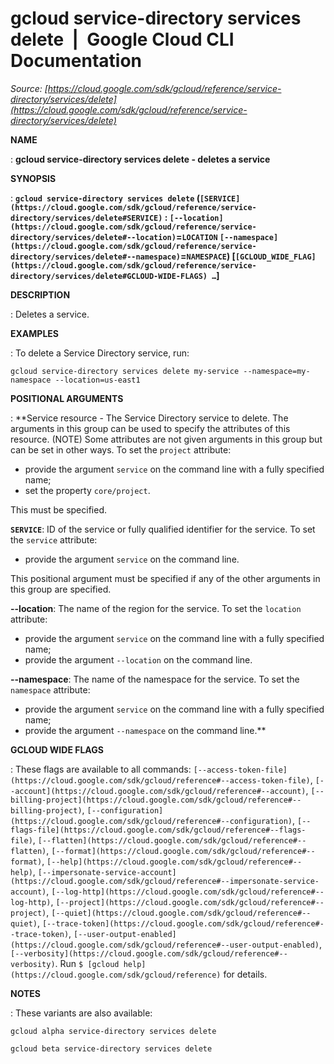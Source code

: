 # gcloud service-directory services delete  |  Google Cloud CLI Documentation

*Source: [https://cloud.google.com/sdk/gcloud/reference/service-directory/services/delete](https://cloud.google.com/sdk/gcloud/reference/service-directory/services/delete)*

**NAME**

: **gcloud service-directory services delete - deletes a service**

**SYNOPSIS**

: **`gcloud service-directory services delete` (`[SERVICE](https://cloud.google.com/sdk/gcloud/reference/service-directory/services/delete#SERVICE)` : `[--location](https://cloud.google.com/sdk/gcloud/reference/service-directory/services/delete#--location)`=`LOCATION` `[--namespace](https://cloud.google.com/sdk/gcloud/reference/service-directory/services/delete#--namespace)`=`NAMESPACE`) [`[GCLOUD_WIDE_FLAG](https://cloud.google.com/sdk/gcloud/reference/service-directory/services/delete#GCLOUD-WIDE-FLAGS) …`]**

**DESCRIPTION**

: Deletes a service.

**EXAMPLES**

: To delete a Service Directory service, run:

```
gcloud service-directory services delete my-service --namespace=my-namespace --location=us-east1
```

**POSITIONAL ARGUMENTS**

: **Service resource - The Service Directory service to delete. The arguments in
this group can be used to specify the attributes of this resource. (NOTE) Some
attributes are not given arguments in this group but can be set in other ways.
To set the `project` attribute:

- provide the argument `service` on the command line with a fully
specified name;
- set the property `core/project`.

This must be specified.

**`SERVICE`**:
ID of the service or fully qualified identifier for the service.
To set the `service` attribute:

- provide the argument `service` on the command line.

This positional argument must be specified if any of the other arguments in this
group are specified.

**--location**:
The name of the region for the service.
To set the `location` attribute:

- provide the argument `service` on the command line with a fully
specified name;
- provide the argument `--location` on the command line.

**--namespace**:
The name of the namespace for the service.
To set the `namespace` attribute:

- provide the argument `service` on the command line with a fully
specified name;
- provide the argument `--namespace` on the command line.**

**GCLOUD WIDE FLAGS**

: These flags are available to all commands: `[--access-token-file](https://cloud.google.com/sdk/gcloud/reference#--access-token-file)`,
`[--account](https://cloud.google.com/sdk/gcloud/reference#--account)`, `[--billing-project](https://cloud.google.com/sdk/gcloud/reference#--billing-project)`,
`[--configuration](https://cloud.google.com/sdk/gcloud/reference#--configuration)`,
`[--flags-file](https://cloud.google.com/sdk/gcloud/reference#--flags-file)`,
`[--flatten](https://cloud.google.com/sdk/gcloud/reference#--flatten)`, `[--format](https://cloud.google.com/sdk/gcloud/reference#--format)`, `[--help](https://cloud.google.com/sdk/gcloud/reference#--help)`, `[--impersonate-service-account](https://cloud.google.com/sdk/gcloud/reference#--impersonate-service-account)`,
`[--log-http](https://cloud.google.com/sdk/gcloud/reference#--log-http)`,
`[--project](https://cloud.google.com/sdk/gcloud/reference#--project)`, `[--quiet](https://cloud.google.com/sdk/gcloud/reference#--quiet)`, `[--trace-token](https://cloud.google.com/sdk/gcloud/reference#--trace-token)`, `[--user-output-enabled](https://cloud.google.com/sdk/gcloud/reference#--user-output-enabled)`,
`[--verbosity](https://cloud.google.com/sdk/gcloud/reference#--verbosity)`.
Run `$ [gcloud help](https://cloud.google.com/sdk/gcloud/reference)` for details.

**NOTES**

: These variants are also available:

```
gcloud alpha service-directory services delete
```

```
gcloud beta service-directory services delete
```